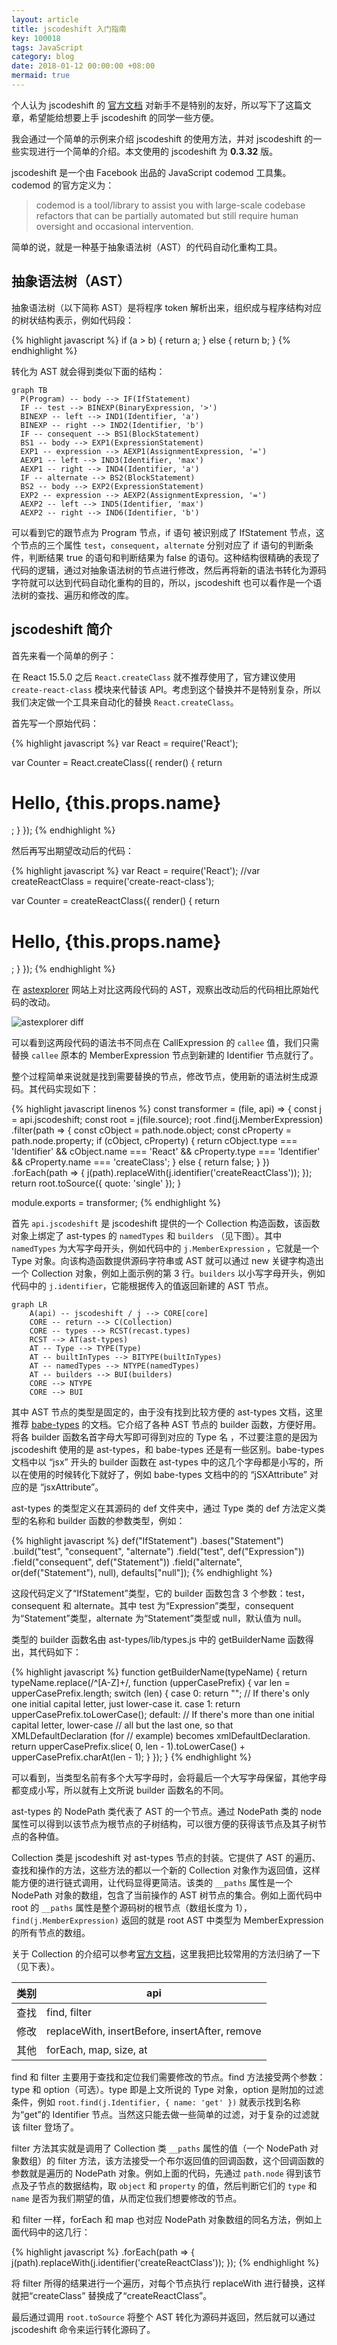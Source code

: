 ```yaml
---
layout: article
title: jscodeshift 入门指南
key: 100018
tags: JavaScript
category: blog
date: 2018-01-12 00:00:00 +08:00
mermaid: true
---
```


个人认为 jscodeshift 的 [官方文档](https://github.com/facebook/jscodeshift/wiki) 对新手不是特别的友好，所以写下了这篇文章，希望能给想要上手 jscodeshift 的同学一些方便。

我会通过一个简单的示例来介绍 jscodeshift 的使用方法，并对 jscodeshift 的一些实现进行一个简单的介绍。本文使用的 jscodeshift 为 **0.3.32** 版。

<!--more-->

jscodeshift 是一个由 Facebook 出品的 JavaScript codemod 工具集。codemod 的官方定义为：

> codemod is a tool/library to assist you with large-scale codebase refactors that can be partially automated but still require human oversight and occasional intervention.

简单的说，就是一种基于抽象语法树（AST）的代码自动化重构工具。

## 抽象语法树（AST）

抽象语法树（以下简称 AST）是将程序 token 解析出来，组织成与程序结构对应的树状结构表示，例如代码段：

{% highlight javascript %}
if (a > b) {
  return a;
} else {
  return b;
}
{% endhighlight %}

转化为 AST 就会得到类似下面的结构：

```mermaid
graph TB
  P(Program) -- body --> IF(IfStatement)
  IF -- test --> BINEXP(BinaryExpression, '>')
  BINEXP -- left --> IND1(Identifier, 'a')
  BINEXP -- right --> IND2(Identifier, 'b')
  IF -- consequent --> BS1(BlockStatement)
  BS1 -- body --> EXP1(ExpressionStatement)
  EXP1 -- expression --> AEXP1(AssignmentExpression, '=')
  AEXP1 -- left --> IND3(Identifier, 'max')
  AEXP1 -- right --> IND4(Identifier, 'a')
  IF -- alternate --> BS2(BlockStatement)
  BS2 -- body --> EXP2(ExpressionStatement)
  EXP2 -- expression --> AEXP2(AssignmentExpression, '=')
  AEXP2 -- left --> IND5(Identifier, 'max')
  AEXP2 -- right --> IND6(Identifier, 'b')

```

可以看到它的跟节点为 Program 节点，if 语句 被识别成了 IfStatement 节点，这个节点的三个属性 `test`，`consequent`，`alternate` 分别对应了 if 语句的判断条件，判断结果 true 的语句和判断结果为 false 的语句。这种结构很精确的表现了代码的逻辑，通过对抽象语法树的节点进行修改，然后再将新的语法书转化为源码字符就可以达到代码自动化重构的目的，所以，jscodeshift 也可以看作是一个语法树的查找、遍历和修改的库。

## jscodeshift 简介

首先来看一个简单的例子：

在 React 15.5.0 之后 `React.createClass` 就不推荐使用了，官方建议使用 `create-react-class` 模块来代替该 API。考虑到这个替换并不是特别复杂，所以我们决定做一个工具来自动化的替换 `React.createClass`。

首先写一个原始代码：

{% highlight javascript %}
var React = require('React');

var Counter = React.createClass({
  render() {
    return <h1>Hello, {this.props.name}</h1>;
  }
});
{% endhighlight %}

然后再写出期望改动后的代码：

{% highlight javascript %}
var React = require('React');
//var createReactClass = require('create-react-class');

var Counter = createReactClass({
  render() {
    return <h1>Hello, {this.props.name}</h1>;
  }
});
{% endhighlight %}

在 [astexplorer](https://astexplorer.net/) 网站上对比这两段代码的 AST，观察出改动后的代码相比原始代码的改动。

![astexplorer diff](https://ww1.sinaimg.cn/large/73bd9e13ly1fnhc7fyvuoj20t70kj41k.jpg)

可以看到这两段代码的语法书不同点在 CallExpression 的 `callee` 值，我们只需替换 `callee` 原本的 MemberExpression 节点到新建的 Identifier 节点就行了。

整个过程简单来说就是找到需要替换的节点，修改节点，使用新的语法树生成源码。其代码实现如下：

{% highlight javascript linenos %}
const transformer = (file, api) => {
  const j = api.jscodeshift;
  const root = j(file.source);
  root
    .find(j.MemberExpression)
    .filter(path => {
      const cObject = path.node.object;
      const cProperty = path.node.property;
      if (cObject, cProperty) {
        return cObject.type === 'Identifier' &&
          cObject.name === 'React' &&
          cProperty.type === 'Identifier' &&
          cProperty.name === 'createClass';
      } else {
        return false;
      }
    })
    .forEach(path => {
      j(path).replaceWith(j.identifier('createReactClass'));
    });
  return root.toSource({ quote: 'single' });
}

module.exports = transformer;
{% endhighlight %}

首先 `api.jscodeshift` 是 jscodeshift 提供的一个 Collection 构造函数，该函数对象上绑定了 ast-types 的 `namedTypes` 和 `builders` （见下图）。其中 `namedTypes` 为大写字母开头，例如代码中的 `j.MemberExpression` ，它就是一个 Type 对象。向该构造函数提供源码字符串或 AST 就可以通过 new 关键字构造出一个 Collection 对象，例如上面示例的第 3 行。`builders` 以小写字母开头，例如代码中的 `j.identifier`，它能根据传入的值返回新建的 AST 节点。

```mermaid
graph LR
    A(api) -- jscodeshift / j --> CORE[core]
    CORE -- return --> C(Collection)
    CORE -- types --> RCST(recast.types)
    RCST --> AT(ast-types)
    AT -- Type --> TYPE(Type)
    AT -- builtInTypes --> BITYPE(builtInTypes)
    AT -- namedTypes --> NTYPE(namedTypes)
    AT -- builders --> BUI(builders)
    CORE --> NTYPE
    CORE --> BUI
```

其中 AST 节点的类型是固定的，由于没有找到比较方便的 ast-types 文档，这里推荐 [babe-types](https://babeljs.io/docs/core-packages/babel-types/) 的文档。它介绍了各种 AST 节点的 builder 函数，方便好用。将各 builder 函数名首字母大写即可得到对应的 Type 名 ，不过要注意的是因为 jscodeshift 使用的是 ast-types，和 babe-types 还是有一些区别。babe-types 文档中以 “jsx” 开头的 builder 函数在 ast-types 中的这几个字母都是小写的，所以在使用的时候转化下就好了，例如 babe-types 文档中的的 “jSXAttribute” 对应的是 “jsxAttribute”。

ast-types 的类型定义在其源码的 def 文件夹中，通过 Type 类的 def 方法定义类型的名称和 builder 函数的参数类型，例如：

{% highlight javascript %}
def("IfStatement")
  .bases("Statement")
  .build("test", "consequent", "alternate")
  .field("test", def("Expression"))
  .field("consequent", def("Statement"))
  .field("alternate", or(def("Statement"), null), defaults["null"]);
{% endhighlight %}

这段代码定义了“IfStatement”类型，它的 builder 函数包含 3 个参数：test，consequent 和 alternate。其中 test 为“Expression”类型，consequent 为“Statement”类型，alternate 为“Statement”类型或 null，默认值为 null。

类型的 builder 函数名由 ast-types/lib/types.js 中的 getBuilderName 函数得出，其代码如下：

{% highlight javascript %}
function getBuilderName(typeName) {
  return typeName.replace(/^[A-Z]+/, function (upperCasePrefix) {
    var len = upperCasePrefix.length;
    switch (len) {
      case 0: return "";
        // If there's only one initial capital letter, just lower-case it.
      case 1: return upperCasePrefix.toLowerCase();
      default:
        // If there's more than one initial capital letter, lower-case
        // all but the last one, so that XMLDefaultDeclaration (for
        // example) becomes xmlDefaultDeclaration.
        return upperCasePrefix.slice(
          0, len - 1).toLowerCase() +
          upperCasePrefix.charAt(len - 1);
    }
  });
}
{% endhighlight %}

可以看到，当类型名前有多个大写字母时，会将最后一个大写字母保留，其他字母都变成小写，所以就有上文所说 builder 函数名的不同。

ast-types 的 NodePath 类代表了 AST 的一个节点。通过 NodePath 类的 node 属性可以得到以该节点为根节点的子树结构，可以很方便的获得该节点及其子树节点的各种值。

Collection 类是 jscodeshift 对 ast-types 节点的封装。它提供了 AST 的遍历、查找和操作的方法，这些方法的都以一个新的 Collection 对象作为返回值，这样能方便的进行链式调用，让代码显得更简洁。该类的 `__paths` 属性是一个 NodePath 对象的数组，包含了当前操作的 AST 树节点的集合。例如上面代码中 root 的 `__paths` 属性是整个源码树的根节点（数组长度为 1），`find(j.MemberExpression)` 返回的就是 root AST 中类型为 MemberExpression 的所有节点的数组。

关于 Collection 的介绍可以参考[官方文档](https://github.com/facebook/jscodeshift/wiki/jscodeshift-Documentation)，这里我把比较常用的方法归纳了一下（见下表）。

| 类别   | api                                      |
| ---- | ---------------------------------------- |
| 查找   | find, filter                             |
| 修改   | replaceWith,  insertBefore, insertAfter, remove |
| 其他   | forEach, map, size, at                   |

find 和 filter 主要用于查找和定位我们需要修改的节点。find 方法接受两个参数：type 和 option（可选）。type 即是上文所说的 Type 对象，option 是附加的过滤条件，例如 `root.find(j.Identifier, { name: 'get' })` 就表示找到名称为“get”的 Identifier 节点。当然这只能去做一些简单的过滤，对于复杂的过滤就该 filter 登场了。

filter 方法其实就是调用了 Collection 类 `__paths` 属性的值（一个 NodePath 对象数组）的 filter 方法，该方法接受一个布尔返回值的回调函数，这个回调函数的参数就是遍历的 NodePath 对象。例如上面的代码，先通过 `path.node` 得到该节点及子节点的数据结构，取 `object` 和 `property` 的值，然后判断它们的 `type` 和 `name` 是否为我们期望的值，从而定位我们想要修改的节点。

和 filter 一样，forEach 和 map 也对应 NodePath 对象数组的同名方法，例如上面代码中的这几行：

{% highlight javascript %}
.forEach(path => {
  j(path).replaceWith(j.identifier('createReactClass'));
});
{% endhighlight %}

将 filter 所得的结果进行一个遍历，对每个节点执行 replaceWith 进行替换，这样就把“createClass” 替换成了“createReactClass”。

最后通过调用 `root.toSource` 将整个 AST 转化为源码并返回，然后就可以通过 jscodeshift 命令来运行转化源码了。

